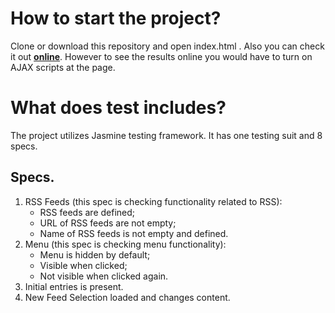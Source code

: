 # How to start the project?

Clone or download this repository and open index.html . Also you can check it out **[online](https://dimafeoktistov.github.io/reader-test)**. However to see the results online you would have to turn on AJAX scripts at the page.

# What does test includes?

The project utilizes Jasmine testing framework. It has one testing suit and 8 specs.

## Specs.

1. RSS Feeds (this spec is checking functionality related to RSS):
   * RSS feeds are defined;
   * URL of RSS feeds are not empty;
   * Name of RSS feeds is not empty and defined.
2. Menu (this spec is checking menu functionality):
   * Menu is hidden by default;
   * Visible when clicked;
   * Not visible when clicked again.
3. Initial entries is present.
4. New Feed Selection loaded and changes content.
